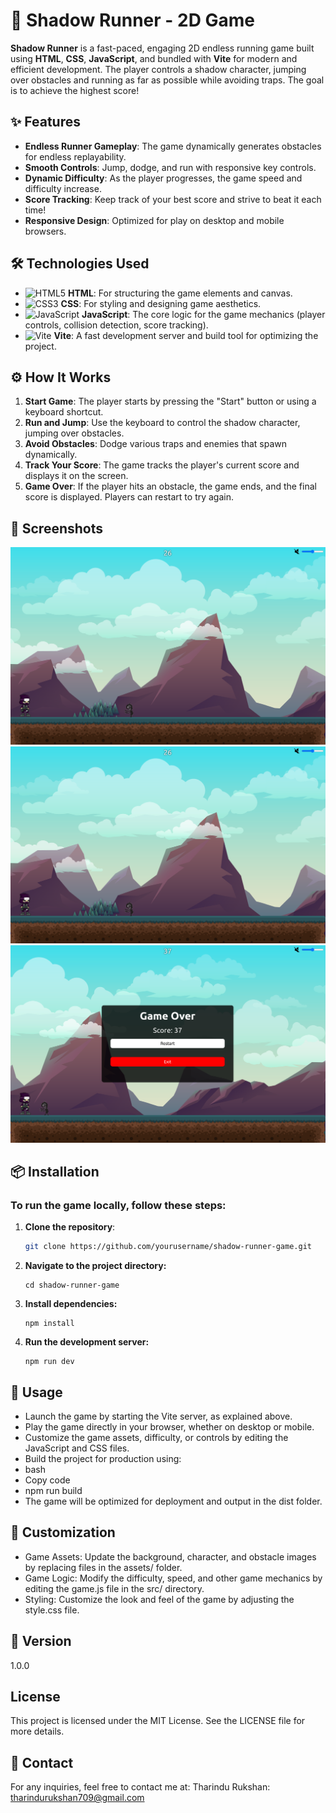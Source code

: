 # 🥷 Shadow Runner - 2D Game

**Shadow Runner** is a fast-paced, engaging 2D endless running game built using **HTML**, **CSS**, **JavaScript**, and bundled with **Vite** for modern and efficient development. The player controls a shadow character, jumping over obstacles and running as far as possible while avoiding traps. The goal is to achieve the highest score!

## ✨ Features

- **Endless Runner Gameplay**: The game dynamically generates obstacles for endless replayability.
- **Smooth Controls**: Jump, dodge, and run with responsive key controls.
- **Dynamic Difficulty**: As the player progresses, the game speed and difficulty increase.
- **Score Tracking**: Keep track of your best score and strive to beat it each time!
- **Responsive Design**: Optimized for play on desktop and mobile browsers.

## 🛠 Technologies Used

- ![HTML5](https://img.icons8.com/color/30/html-5.png) **HTML**: For structuring the game elements and canvas.
- ![CSS3](https://img.icons8.com/color/30/css3.png) **CSS**: For styling and designing game aesthetics.
- ![JavaScript](https://img.icons8.com/color/30/javascript.png) **JavaScript**: The core logic for the game mechanics (player controls, collision detection, score tracking).
- ![Vite](https://img.icons8.com/color/30/vite.png) **Vite**: A fast development server and build tool for optimizing the project.

## ⚙️ How It Works

1. **Start Game**: The player starts by pressing the "Start" button or using a keyboard shortcut.
2. **Run and Jump**: Use the keyboard to control the shadow character, jumping over obstacles.
3. **Avoid Obstacles**: Dodge various traps and enemies that spawn dynamically.
4. **Track Your Score**: The game tracks the player's current score and displays it on the screen.
5. **Game Over**: If the player hits an obstacle, the game ends, and the final score is displayed. Players can restart to try again.

## 📸 Screenshots

![Game Start Screenshot](public/image/Screenshots/start.png)
![In-Game Screenshot](public/image/Screenshots/start.png)
![Game Over Screenshot](public/image/Screenshots/restart-menu.png)

## 📦 Installation

### To run the game locally, follow these steps:

1. **Clone the repository**:
   ```bash
   git clone https://github.com/yourusername/shadow-runner-game.git

2. **Navigate to the project directory:**
   ```
   cd shadow-runner-game

3. **Install dependencies:**
   ```
   npm install

4. **Run the development server:**
   ```
   npm run dev

## 🚀 Usage
- Launch the game by starting the Vite server, as explained above.
- Play the game directly in your browser, whether on desktop or mobile.
- Customize the game assets, difficulty, or controls by editing the JavaScript and CSS files.
- Build the project for production using:
- bash
- Copy code
- npm run build
- The game will be optimized for deployment and output in the dist folder.

## 🎨 Customization
- Game Assets: Update the background, character, and obstacle images by replacing files in the assets/ folder.
- Game Logic: Modify the difficulty, speed, and other game mechanics by editing the game.js file in the src/ directory.
- Styling: Customize the look and feel of the game by adjusting the style.css file.

## 📝 Version
1.0.0

## License
This project is licensed under the MIT License. See the LICENSE file for more details.

## 📧 Contact
For any inquiries, feel free to contact me at:
Tharindu Rukshan:
tharindurukshan709@gmail.com